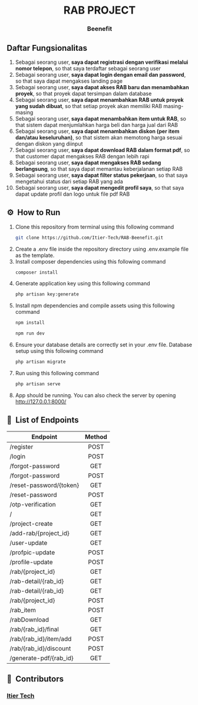 <h1 align="center">RAB PROJECT</h1>
<h3 align="center">Beenefit</h3>


## Daftar Fungsionalitas

1. Sebagai seorang user, <b>saya dapat registrasi dengan verifikasi melalui nomor telepon</b>, so that saya terdaftar sebagai seorang user
2. Sebagai seorang user, <b>saya dapat login dengan email dan password</b>, so that saya dapat mengakses landing page
3. Sebagai seorang user, <b>saya dapat akses RAB baru dan menambahkan proyek</b>, so that proyek dapat tersimpan dalam database
4. Sebagai seorang user, <b>saya dapat menambahkan RAB untuk proyek yang sudah dibuat</b>, so that setiap proyek akan memiliki RAB masing-masing
5. Sebagai seorang user, <b>saya dapat menambahkan item untuk RAB</b>, so that sistem dapat menjumlahkan harga beli dan harga jual dari RAB
6. Sebagai seorang user, <b>saya dapat menambahkan diskon (per item dan/atau keseluruhan)</b>, so that sistem akan memotong harga sesuai dengan diskon yang diinput
7. Sebagai seorang user, <b>saya dapat download RAB dalam format pdf</b>, so that customer dapat mengakses RAB dengan lebih rapi
8. Sebagai seorang user, <b>saya dapat mengakses RAB sedang berlangsung</b>, so that saya dapat memantau keberjalanan setiap RAB
9. Sebagai seorang user, <b>saya dapat filter status pekerjaan</b>, so that saya mengetahui status dari setiap RAB yang ada
10. Sebagai seorang user, <b>saya dapat mengedit profil saya</b>, so that saya dapat update profil dan logo untuk file pdf RAB

## ⚙️ &nbsp;How to Run

1. Clone this repository from terminal using this following command
    ```bash
    git clone https://github.com/Itier-Tech/RAB-Beenefit.git
    ```
2. Create a .env file inside the repository directory using .env.example file as the template.
3. Install composer dependencies using this following command
    ```bash
    composer install
    ```
4. Generate application key using this following command
    ```bash
    php artisan key:generate
    ```
4. Install npm dependencies and compile assets using this following command
    ```bash
    npm install
    ```
    ```bash
    npm run dev
    ```
5. Ensure your database details are correctly set in your .env file. Database setup using this following command
    ```bash
    php artisan migrate
    ```
6. Run using this following command
    ```bash
    php artisan serve
    ```
7. App should be running. You can also check the server by opening http://127.0.0.1:8000/

## 🔑 &nbsp;List of Endpoints

| Endpoint                | Method |
| ----------------------- | :----: |
| /register               |  POST  |
| /login                  |  POST  |
| /forgot-password        |  GET   |
| /forgot-password        |  POST  |
| /reset-password/{token} |  GET   |
| /reset-password         |  POST  |
| /otp-verification       |  GET   |
| /                       |  GET   |
| /project-create         |  GET   |
| /add-rab/{project_id}   |  GET   |
| /user-update            |  GET   |
| /profpic-update         |  POST  |
| /profile-update         |  POST  |
| /rab/{project_id}       |  GET   |
| /rab-detail/{rab_id}    |  GET   |
| /rab-detail/{rab_id}    |  GET   |
| /rab/{project_id}       |  POST  |
| /rab_item               |  POST  |
| /rabDownload            |  GET   |
| /rab/{rab_id}/final     |  GET   |
| /rab/{rab_id}/item/add  |  POST  |
| /rab/{rab_id}/discount  |  POST  |
| /generate-pdf/{rab_id}  |  GET   |

## 👥 &nbsp;Contributors

<h3><b><a href="https://github.com/Itier-Tech">Itier Tech</a></b></h3>
